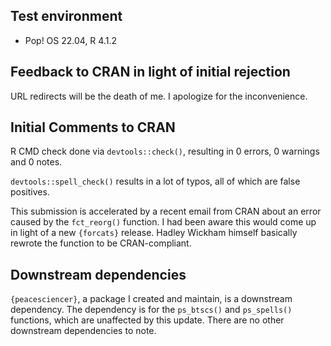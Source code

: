## Test environment

- Pop! OS 22.04, R 4.1.2

## Feedback to CRAN in light of initial rejection

URL redirects will be the death of me. I apologize for the inconvenience.

## Initial Comments to CRAN

R CMD check done via `devtools::check()`, resulting in 0 errors, 0 warnings and 0 notes.

`devtools::spell_check()` results in a lot of typos, all of which are false positives.

This submission is accelerated by a recent email from CRAN about an error caused by the `fct_reorg()` function. I had been aware this would come up in light of a new `{forcats}` release. Hadley Wickham himself basically rewrote the function to be CRAN-compliant.

## Downstream dependencies

`{peacesciencer}`, a package I created and maintain, is a downstream dependency. The dependency is for the `ps_btscs()` and `ps_spells()` functions, which are unaffected by this update. There are no other downstream dependencies to note.

